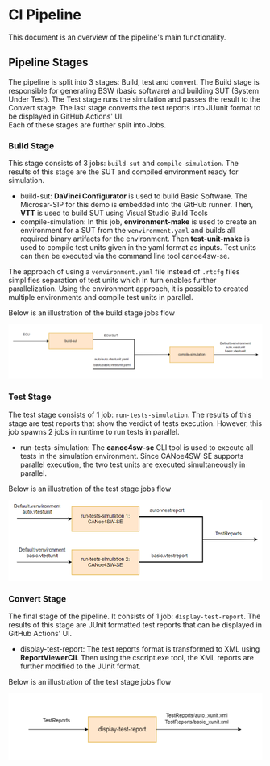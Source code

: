 # CI Pipeline
This document is an overview of the pipeline's main functionality.

## Pipeline Stages
The pipeline is split into 3 stages: Build, test and convert. The Build stage is responsible for generating BSW (basic software) and building SUT (System Under Test). The Test stage runs the simulation and passes the result to the Convert stage. The last stage converts the test reports into JUunit format to be displayed in GitHub Actions' UI. </br>
Each of these stages are further split into Jobs.

### Build Stage
This stage consists of 3 jobs: `build-sut` and `compile-simulation`. The results of this stage are the SUT and compiled environment ready for simulation.
- build-sut: **DaVinci Configurator** is used to build Basic Software. The Microsar-SIP for this demo is embedded into the GitHub runner. Then, **VTT** is used to build SUT using Visual Studio Build Tools
- compile-simulation: In this job, **environment-make** is used to create an environment for a SUT from the `venvironment.yaml` and builds all required binary artifacts for the environment. Then **test-unit-make** is used to compile test units given in the yaml format as inputs. Test units can then be executed via the command line tool canoe4sw-se. </br>

The approach of using a `venvironment.yaml` file instead of `.rtcfg` files simplifies separation of test units which in turn enables further parallelization. Using the environment approach, it is possible to created multiple environments and compile test units in parallel.

Below is an illustration of the build stage jobs flow

<img src="resources/images/build-stage.png" alt="drawing">

### Test Stage
The test stage consists of 1 job: `run-tests-simulation`. The results of this stage are test reports that show the verdict of tests execution. However, this job spawns 2 jobs in runtime to run tests in parallel.
- run-tests-simulation: The **canoe4sw-se** CLI tool is used to execute all tests in the simulation environment. Since CANoe4SW-SE supports parallel execution, the two test units are executed simultaneously in parallel.

Below is an illustration of the test stage jobs flow

<img src="resources/images/tests-stage.png" alt="drawing">

### Convert Stage
The final stage of the pipeline. It consists of 1 job: `display-test-report`. The results of this stage are JUnit formatted test reports that can be displayed in GitHub Actions' UI.
- display-test-report: The test reports format is transformed to XML using **ReportViewerCli**. Then using the cscript.exe tool, the XML reports are further modified to the JUnit format.

Below is an illustration of the test stage jobs flow

<img src="resources/images/convert-stage.png" alt="drawing">